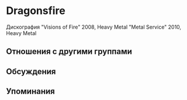 # Dragonsfire

Дискография
"Visions of Fire" 2008, Heavy Metal
"Metal Service" 2010, Heavy Metal

## Отношения с другими группами


## Обсуждения


## Упоминания

